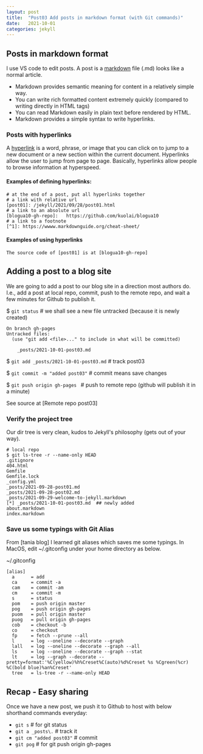 ```yaml
---
layout: post
title:  "Post03 Add posts in markdown format (with Git commands)"
date:   2021-10-01
categories: jekyll
---
```


## Posts in markdown format

I use VS code to edit posts. A post is a [markdown] file (.md) looks like a normal article. 
 - Markdown provides semantic meaning for content in a relatively simple way.
 - You can write rich formatted content extremely quickly (compared to writing directly in HTML tags)
 - You can read Markdown easily in plain text before rendered by HTML. 
 - Markdown provides a simple syntax to write hyperlinks. 

### Posts with hyperlinks

A [hyperlink] is a word, phrase, or image that you can click on to jump to a new document or a new section within the current document. Hyperlinks allow the user to jump from page to page. Basically, hyperlinks allow people to browse information at hyperspeed.

#### Examples of defining hyperlinks:
```
# at the end of a post, put all hyperlinks together
# a link with relative url
[post01]: /jekyll/2021/09/28/post01.html
# a link to an absolute url
[blogua10-gh-repo]:   https://github.com/kuolai/blogua10
# a link to a footnote
[^1]: https://wwww.markdownguide.org/cheat-sheet/
```
#### Examples of using hyperlinks
```
The source code of [post01] is at [blogua10-gh-repo]
```

## Adding a post to a blog site

We are going to add a post to our blog site in a direction most authors do. I.e., add a post at local repo, commit, push to the remote repo, and wait a few minutes for Github to publish it.

$ `git status`  # we shall see a new file untracked (because it is newly created)
```
On branch gh-pages
Untracked files:
  (use "git add <file>..." to include in what will be committed)

	_posts/2021-10-01-post03.md
```
$ `git add _posts/2021-10-01-post03.md` # track post03

$ `git commit -m "added post03"`  # commit means save changes

$ `git push origin gh-pages ` # push to remote repo (github will publish it in a minute)

See source at [Remote repo post03]

### Verify the project tree

Our dir tree is very clean, kudos to Jekyll's philosophy (gets out of your way).

```
# local repo
$ git ls-tree -r --name-only HEAD 
.gitignore
404.html
Gemfile
Gemfile.lock
_config.yml
_posts/2021-09-28-post01.md
_posts/2021-09-28-post02.md
_posts/2021-09-29-welcome-to-jekyll.markdown
[*] _posts/2021-10-01-post03.md  ## newly added
about.markdown
index.markdown
```

### Save us some typings with Git Alias

From [tania blog] I learned git aliases which saves me some typings. In MacOS, edit ~/.gitconfig under your home directory as below.

~/.gitconfig
```
[alias]
  a      = add
  ca     = commit -a
  cam    = commit -am
  cm     = commit -m
  s      = status
  pom    = push origin master
  pog    = push origin gh-pages
  puom   = pull origin master
  puog   = pull origin gh-pages
  cob    = checkout -b
  co     = checkout
  fp     = fetch --prune --all
  l      = log --oneline --decorate --graph
  lall   = log --oneline --decorate --graph --all
  ls     = log --oneline --decorate --graph --stat
  lt     = log --graph --decorate --pretty=format:'%C(yellow)%h%Creset%C(auto)%d%Creset %s %Cgreen(%cr) %C(bold blue)%an%Creset'
  tree   = ls-tree -r --name-only HEAD
```

## Recap - Easy sharing

Once we have a new post, we push it to Github to host with below shorthand commands everyday:
- `git s`  # for git status
- `git a _posts\.` # track it
- `git cm "added post03"` # commit
- `git pog`  # for git push origin gh-pages

[markdown]: https://www.markdownguide.org/getting-started/
[hyperlink]: https://techterms.com/definition/hyperlink
[^1]: https://wwww.markdownguide.org/cheat-sheet/
[Post01]: /jekyll/2021/09/28/post01.html
[Post02]: /jekyll/2021/09/28/post02.html
[blogua10-gh-repo]:   https://github.com/kuolai/blogua10
[tania blog]: https://www.taniarascia.com/getting-started-with-git/
[Blog about minima 3.0]: https://blog.slowb.ro/dark-theme-for-minima-jekyll/
[sass less comparison]: https://gist.github.com/chriseppstein/674726
[liquid doc]: https://shopify.github.io/liquid/basics/variations/
[Remote repo post03]: https://github.com/kuolai/blogua10/blob/gh-pages/_posts/2021-10-01-post03.md